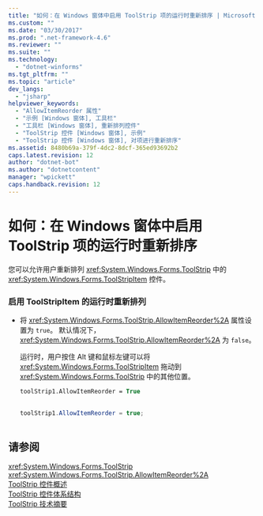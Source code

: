 ```yaml
---
title: "如何：在 Windows 窗体中启用 ToolStrip 项的运行时重新排序 | Microsoft Docs"
ms.custom: ""
ms.date: "03/30/2017"
ms.prod: ".net-framework-4.6"
ms.reviewer: ""
ms.suite: ""
ms.technology: 
  - "dotnet-winforms"
ms.tgt_pltfrm: ""
ms.topic: "article"
dev_langs: 
  - "jsharp"
helpviewer_keywords: 
  - "AllowItemReorder 属性"
  - "示例 [Windows 窗体], 工具栏"
  - "工具栏 [Windows 窗体], 重新排列控件"
  - "ToolStrip 控件 [Windows 窗体], 示例"
  - "ToolStrip 控件 [Windows 窗体], 对项进行重新排序"
ms.assetid: 8480b69a-379f-4dc2-8dcf-365ed93692b2
caps.latest.revision: 12
author: "dotnet-bot"
ms.author: "dotnetcontent"
manager: "wpickett"
caps.handback.revision: 12
---
```

# 如何：在 Windows 窗体中启用 ToolStrip 项的运行时重新排序
您可以允许用户重新排列 <xref:System.Windows.Forms.ToolStrip> 中的 <xref:System.Windows.Forms.ToolStripItem> 控件。  
  
### 启用 ToolStripItem 的运行时重新排列  
  
-   将 <xref:System.Windows.Forms.ToolStrip.AllowItemReorder%2A> 属性设置为 `true`。  默认情况下，<xref:System.Windows.Forms.ToolStrip.AllowItemReorder%2A> 为 `false`。  
  
     运行时，用户按住 Alt 键和鼠标左键可以将 <xref:System.Windows.Forms.ToolStripItem> 拖动到 <xref:System.Windows.Forms.ToolStrip> 中的其他位置。  
  
    ```vb  
    toolStrip1.AllowItemReorder = True  
  
    ```  
  
    ```csharp  
    toolStrip1.AllowItemReorder = true;  
  
    ```  
  
## 请参阅  
 <xref:System.Windows.Forms.ToolStrip>   
 <xref:System.Windows.Forms.ToolStrip.AllowItemReorder%2A>   
 [ToolStrip 控件概述](../../../../docs/framework/winforms/controls/toolstrip-control-overview-windows-forms.md)   
 [ToolStrip 控件体系结构](../../../../docs/framework/winforms/controls/toolstrip-control-architecture.md)   
 [ToolStrip 技术摘要](../../../../docs/framework/winforms/controls/toolstrip-technology-summary.md)